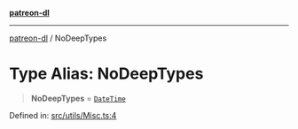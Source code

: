 [**patreon-dl**](../README.md)

***

[patreon-dl](../README.md) / NoDeepTypes

# Type Alias: NoDeepTypes

> **NoDeepTypes** = [`DateTime`](../classes/DateTime.md)

Defined in: [src/utils/Misc.ts:4](https://github.com/patrickkfkan/patreon-dl/blob/faebc79e7105b755ed4bb91829b93f102ad3b38c/src/utils/Misc.ts#L4)
